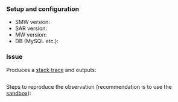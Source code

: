 ### Setup and configuration

- SMW version:
- SAR version:
- MW version:
- DB (MySQL etc.):

### Issue

Produces a [stack trace](https://www.semantic-mediawiki.org/wiki/Help:Identifying_bugs) and outputs:

```
```

Steps to reproduce the observation (recommendation is to use the [sandbox](http://sandbox.semantic-mediawiki.org)):
